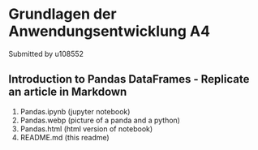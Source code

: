 # Grundlagen der Anwendungsentwicklung A4
Submitted by u108552

## Introduction to Pandas DataFrames - Replicate an article in Markdown

1. Pandas.ipynb (jupyter notebook)
2. Pandas.webp (picture of a panda and a python)
3. Pandas.html (html version of notebook)
4. README.md (this readme)
